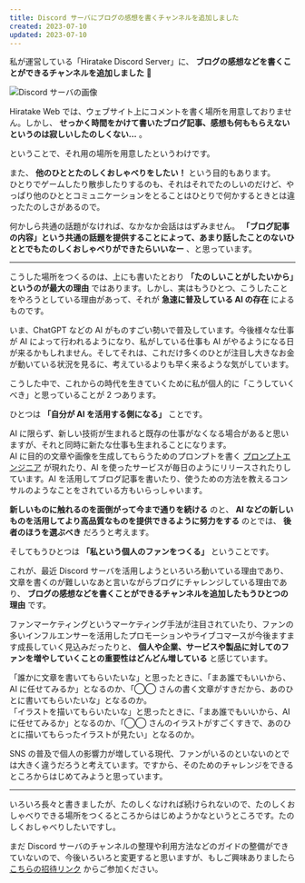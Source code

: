 ```yaml
---
title: Discord サーバにブログの感想を書くチャンネルを追加しました
created: 2023-07-10
updated: 2023-07-10
---
```


私が運営している「Hiratake Discord Server」に、 **ブログの感想などを書くことができるチャンネルを追加しました** 🎉

![Discord サーバの画像](48fd6ef7-6512-4b8b-7596-c93415f53300)

Hiratake Web では、ウェブサイト上にコメントを書く場所を用意しておりません。しかし、 **せっかく時間をかけて書いたブログ記事、感想も何ももらえないというのは寂しいしたのしくない…** 。

ということで、それ用の場所を用意したというわけです。

また、 **他のひととたのしくおしゃべりをしたい！** という目的もあります。  
ひとりでゲームしたり散歩したりするのも、それはそれでたのしいのだけど、やっぱり他のひととコミュニケーションをとることはひとりで何かするときとは違ったたのしさがあるので。

何かしら共通の話題がなければ、なかなか会話ははずみません。 **「ブログ記事の内容」という共通の話題を提供することによって、あまり話したことのないひととでもたのしくおしゃべりができたらいいなー** 、と思っています。

---

こうした場所をつくるのは、上にも書いたとおり **「たのしいことがしたいから」というのが最大の理由** ではあります。しかし、実はもうひとつ、こうしたことをやろうとしている理由があって、それが **急速に普及している AI の存在** によるものです。

いま、ChatGPT などの AI がものすごい勢いで普及しています。今後様々な仕事が AI によって行われるようになり、私がしている仕事も AI がやるようになる日が来るかもしれません。そしてそれは、これだけ多くのひとが注目し大きなお金が動いている状況を見るに、考えているよりも早く来るような気がしています。

こうした中で、これからの時代を生きていくために私が個人的に「こうしていくべき」と思っていることが 2 つあります。

ひとつは **「自分が AI を活用する側になる」** ことです。

AI に限らず、新しい技術が生まれると既存の仕事がなくなる場合があると思いますが、それと同時に新たな仕事も生まれることになります。  
AI に目的の文章や画像を生成してもらうためのプロンプトを書く [プロンプトエンジニア](https://udemy.benesse.co.jp/data-science/ai/prompt-engineer.html) が現れたり、AI を使ったサービスが毎日のようにリリースされたりしています。AI を活用してブログ記事を書いたり、使うための方法を教えるコンサルのようなことをされている方もいらっしゃいます。

**新しいものに触れるのを面倒がって今まで通りを続ける** のと、 **AI などの新しいものを活用してより高品質なものを提供できるように努力をする** のとでは、 **後者のほうを選ぶべき** だろうと考えます。

そしてもうひとつは **「私という個人のファンをつくる」** ということです。

これが、最近 Discord サーバを活用しようといろいろ動いている理由であり、文章を書くのが難しいなあと言いながらブログにチャレンジしている理由であり、 **ブログの感想などを書くことができるチャンネルを追加したもうひとつの理由** です。

ファンマーケティングというマーケティング手法が注目されていたり、ファンの多いインフルエンサーを活用したプロモーションやライブコマースが今後ますます成長していく見込みだったりと、 **個人や企業、サービスや製品に対してのファンを増やしていくことの重要性はどんどん増している** と感じています。

「誰かに文章を書いてもらいたいな」と思ったときに、「まあ誰でもいいから、AI に任せてみるか」となるのか、「◯◯ さんの書く文章がすきだから、あのひとに書いてもらいたいな」となるのか。  
「イラストを描いてもらいたいな」と思ったときに、「まあ誰でもいいから、AI に任せてみるか」となるのか、「◯◯ さんのイラストがすごくすきで、あのひとに描いてもらったイラストが見たい」となるのか。

SNS の普及で個人の影響力が増している現代、ファンがいるのといないのとでは大きく違うだろうと考えています。ですから、そのためのチャレンジをできるところからはじめてみようと思っています。

---

いろいろ長々と書きましたが、たのしくなければ続けられないので、たのしくおしゃべりできる場所をつくるところからはじめようかなというところです。たのしくおしゃべりしたいですし。

まだ Discord サーバのチャンネルの整理や利用方法などのガイドの整備ができていないので、今後いろいろと変更すると思いますが、もしご興味ありましたら [こちらの招待リンク](https://discord.gg/xu2ehn3) からご参加ください。
